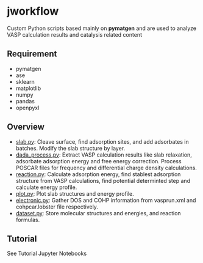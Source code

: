 # jworkflow
Custom Python scripts based mainly on **pymatgen** and are used to analyze VASP calculation results and catalysis related content
## Requirement
- pymatgen
- ase
- sklearn
- matplotlib
- numpy
- pandas
- openpyxl
## Overview
- [slab.py](https://github.com/jchddd/scripts/blob/main/jworkflow/Jworkflow/slab.py): Cleave surface, find adsorption sites, and add adsorbates in batches. Modify the slab structure by layer.
- [dada_process.py](https://github.com/jchddd/scripts/blob/main/jworkflow/Jworkflow/data_process.py): Extract VASP calculation results like slab relaxation, adsorbate adsorption energy and free energy correction. Process  POSCAR files for frequency and differential charge density calculations.
- [reaction.py](https://github.com/jchddd/scripts/blob/main/jworkflow/Jworkflow/reaction.py): Calculate adsorption energy, find stablest adsorption structure from VASP calculations, find potential determinted step and calculate energy profile.
- [plot.py](https://github.com/jchddd/scripts/blob/main/jworkflow/Jworkflow/plot.py): Plot slab structures and energy profile.
- [electronic.py](https://github.com/jchddd/scripts/blob/main/jworkflow/Jworkflow/electronic.py): Gather DOS and COHP information from vasprun.xml and cohpcar.lobster file respectively.
- [dataset.py](https://github.com/jchddd/scripts/blob/main/jworkflow/Jworkflow/dataset.py): Store molecular structures and energies, and reaction formulas.
## Tutorial
See Tutorial Jupyter Notebooks
